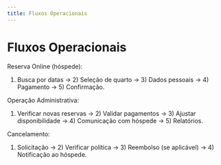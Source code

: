 ```yaml
---
title: Fluxos Operacionais
---
```


# Fluxos Operacionais

Reserva Online (hóspede):
1) Busca por datas → 2) Seleção de quarto → 3) Dados pessoais → 4) Pagamento → 5) Confirmação.

Operação Administrativa:
1) Verificar novas reservas → 2) Validar pagamentos → 3) Ajustar disponibilidade → 4) Comunicação com hóspede → 5) Relatórios.

Cancelamento:
1) Solicitação → 2) Verificar política → 3) Reembolso (se aplicável) → 4) Notificação ao hóspede.
